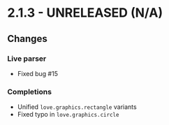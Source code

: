 # 2.1.3 - UNRELEASED (N/A)

## Changes

### Live parser

* Fixed bug #15

### Completions

* Unified `love.graphics.rectangle` variants
* Fixed typo in `love.graphics.circle`